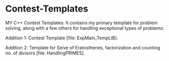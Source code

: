 # Contest-Templates
MY C++ Contest Templates:
It contains my primary template for problem solving, along with a few others for handling exceptional types of problems:


Addition 1: Contest Template [file: ExpMain_TempLIB].

Addition 2: Template for Seive of Eratosthenes, factorization and counting no. of divisors [file: HandlingPRIMES].

